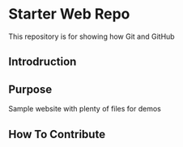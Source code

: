 # Starter Web Repo

This repository is for showing how Git and GitHub 

## Introdruction

## Purpose

Sample website with plenty of files for demos

## How To Contribute
